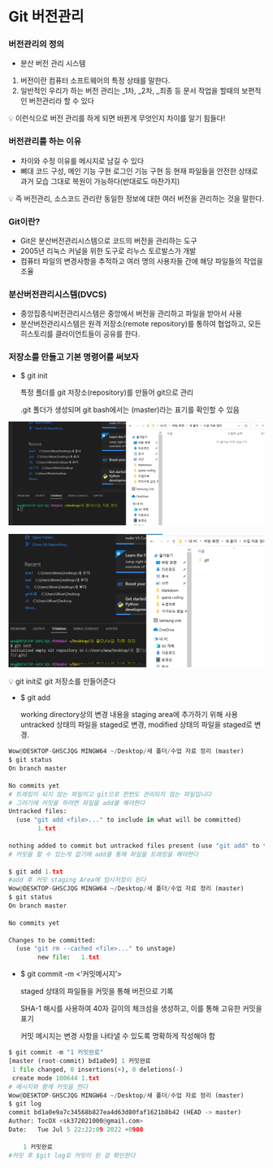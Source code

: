 # Git 버전관리

### 버전관리의 정의

- 분산 버전 관리 시스템
1. 버전이란 컴퓨터 소프트웨어의 특정 상태를 말한다.
2. 일반적인 우리가 하는 버전 관리는 _1차, _2차, _최종 등 문서 작업을 할때의 보편적인 
버전관리라 할 수 있다

<aside>
💡 이런식으로 버전 관리를 하게 되면 바뀐게 무엇인지 차이를 알기 힘들다!

</aside>

### 버전관리를 하는 이유

- 차이와 수정 이유를 메시지로 남길 수 있다
- 뼈대 코드 구성, 메인 기능 구현 로그인 기능 구현 등
현재 파일들을 안전한 상태로 과거 모습 그대로 복원이 가능하다(반대로도 마찬가지)

<aside>
💡 즉 버전관리, 소스코드 관리란 동일한 정보에 대한 여러 버전을 관리하는 것을 말한다.

</aside>

### Git이란?

- Git은 분산버전관리시스템으로 코드의 버전을 관리하는 도구
- 2005년 리눅스 커널을 위한 도구로 리누스 토르발스가 개발
- 컴퓨터 파일의 변경사항을 추적하고 여러 명의 사용자들 간에 해당 파일들의 작업을 조율

### 분산버전관리시스템(DVCS)

- 중앙집중식버전관리시스템은 중앙에서 버전을 관리하고 파일을 받아서 사용
- 분산버전관리시스템은 원격 저장소(remote repository)를 통하여 협업하고,
모든 히스토리를 클라이언트들이 공유를 한다.

### 저장소를 만들고 기본 명령어를 써보자

- $ git init
  
    특정 폴더를 git 저장소(repository)를 만들어 git으로 관리
    
    .git 폴더가 생성되며 git bash에서는 (master)라는 표기를 확인할 수 있음
    

![Untitled 19](./Git%20%EB%B2%84%EC%A0%84%EA%B4%80%EB%A6%AC%20.assets/Untitled%2018.png)

![Untitled 18](./Git%20%EB%B2%84%EC%A0%84%EA%B4%80%EB%A6%AC%20.assets/Untitled%2019.png)

<aside>
💡 git init로 git 저장소를 만들어준다
</aside>

- $ git add<file>
  
    working directory상의 변경 내용을 staging area에 추가하기 위해 사용
    untracked 상태의 파일을 staged로 변경,
    modified 상태의 파일을 staged로 변경.
    

```python
Wow@DESKTOP-GHSCJQG MINGW64 ~/Desktop/새 폴더/수업 자료 정리 (master)
$ git status
On branch master

No commits yet  
# 트래킹이 되지 않는 파일이고 git으로 한번도 관리되지 않는 파일입니다
# 그러기에 커밋을 하려면 파일을 add를 해야한다
Untracked files:
  (use "git add <file>..." to include in what will be committed)
        1.txt

nothing added to commit but untracked files present (use "git add" to track)
# 커밋을 할 수 있는게 없기에 add를 통해 파일을 트래킹을 해야한다

$ git add 1.txt
#add 후 커밋 staging Area에 임시저장이 된다
Wow@DESKTOP-GHSCJQG MINGW64 ~/Desktop/새 폴더/수업 자료 정리 (master)        
$ git status
On branch master

No commits yet

Changes to be committed:
  (use "git rm --cached <file>..." to unstage)
        new file:   1.txt
```

- $ git commit -m <’커밋메시지’>
  
    staged 상태의 파일들을 커밋을 통해 버전으로 기록
    
    SHA-1 해시를 사용하여 40자 길이의 체크섬을 생성하고, 이를 통해 고유한 커밋을 표기
    
    커밋 메시지는 변경 사항을 나타낼 수 있도록 명확하게 작성해야 함
    

```python
$ git commit -m "1 커밋완료"
[master (root-commit) bd1a0e9] 1 커밋완료
 1 file changed, 0 insertions(+), 0 deletions(-)
 create mode 100644 1.txt
# 메시지와 함께 커밋을 한다
Wow@DESKTOP-GHSCJQG MINGW64 ~/Desktop/새 폴더/수업 자료 정리 (master)
$ git log
commit bd1a0e9a7c34568b827ea4d63d80faf1621b8b42 (HEAD -> master)
Author: TocDX <sk372021000@gmail.com>
Date:   Tue Jul 5 22:22:09 2022 +0900

    1 커밋완료
#커밋 후 $git log로 커밋이 된 걸 확인한다 
```